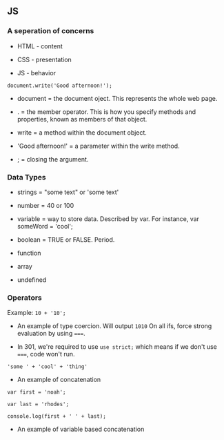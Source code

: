 ## JS

### A seperation of concerns

- HTML - content

- CSS - presentation

- JS - behavior

`document.write('Good afternoon!');`

- document = the document oject. This represents the whole web page.

- . = the member operator. This is how you specify methods and properties, known as members of that object.

- write = a method within the document object.

- 'Good afternoon!' = a parameter within the write method.

- ; = closing the argument.

### Data Types

- strings = "some text" or 'some text'

- number = 40 or 100

- variable = way to store data. Described by var. For instance, var someWord = 'cool';

- boolean = TRUE or FALSE. Period.

- function

- array

- undefined

### Operators

Example: `10 + '10';`

- An example of type coercion. Will output `1010` On all ifs, force strong evaluation by using `===`.

- In 301, we're required to use `use strict;` which means if we don't use `===`, code won't run.

`'some ' + 'cool' + 'thing'`

- An example of concatenation

`var first = 'noah';`

`var last = 'rhodes';`

`console.log(first + ' ' + last);`

- An example of variable based concatenation
